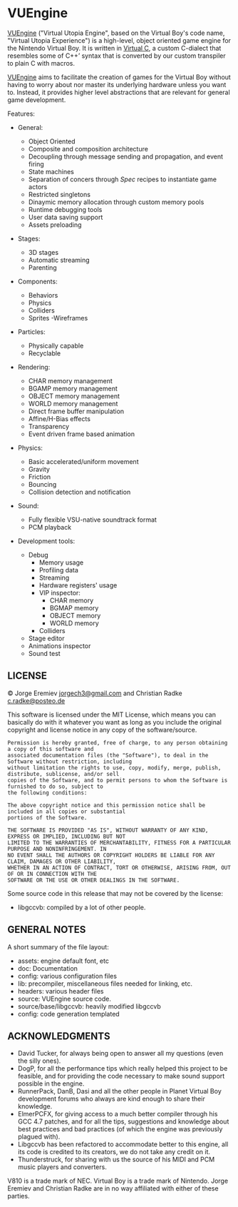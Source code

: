 VUEngine
========

[VUEngine](https://github.com/VUEngine/VUEngine-Core) ("Virtual Utopia Engine", based on the Virtual Boy's code name, "Virtual Utopia Experience") is a high-level, object oriented game engine for the Nintendo Virtual Boy. It is written in [Virtual C](https://www.vuengine.dev/documentation/language/introduction/), a custom C-dialect that resembles some of C++’ syntax that is converted by our custom transpiler to plain C with macros.

[VUEngine](https://github.com/VUEngine/VUEngine-Core) aims to facilitate the creation of games for the Virtual Boy without having to worry about nor master its underlying hardware unless you want to. Instead, it provides higher level abstractions that are relevant for general game development.

Features:

- General:
	- Object Oriented
	- Composite and composition architecture
	- Decoupling through message sending and propagation, and event firing
	- State machines
	- Separation of concers through *Spec* recipes to instantiate
	game actors
	- Restricted singletons
	- Dinaymic memory allocation through custom memory pools
	- Runtime debugging tools
	- User data saving support
	- Assets preloading

- Stages:
	- 3D stages
	- Automatic streaming
	- Parenting

- Components:
	- Behaviors
	- Physics
	- Colliders
	- Sprites
	-Wireframes

- Particles:
	- Physically capable
	- Recyclable

- Rendering:
	- CHAR memory management
	- BGAMP memory management
	- OBJECT memory management
	- WORLD memory management
	- Direct frame buffer manipulation
	- Affine/H-Bias effects
	- Transparency
	- Event driven frame based animation

- Physics:
	- Basic accelerated/uniform movement
	- Gravity
	- Friction
	- Bouncing
	- Collision detection and notification

- Sound:
	- Fully flexible VSU-native soundtrack format
	- PCM playback

- Development tools:
	- Debug
		- Memory usage
		- Profiling data
		- Streaming
		- Hardware registers' usage
		- VIP inspector:
			- CHAR memory
			- BGMAP memory
			- OBJECT memory
			- WORLD memory
		- Colliders
	- Stage editor
	- Animations inspector
	- Sound test


LICENSE
-------

© Jorge Eremiev <jorgech3@gmail.com> and Christian Radke <c.radke@posteo.de>

This software is licensed under the MIT License, which means you can basically do with it whatever you
want as long as you include the original copyright and license notice in any copy of the software/source.

	Permission is hereby granted, free of charge, to any person obtaining a copy of this software and
	associated documentation files (the "Software"), to deal in the Software without restriction, including
	without limitation the rights to use, copy, modify, merge, publish, distribute, sublicense, and/or sell
	copies of the Software, and to permit persons to whom the Software is furnished to do so, subject to
	the following conditions:

	The above copyright notice and this permission notice shall be included in all copies or substantial
	portions of the Software.

	THE SOFTWARE IS PROVIDED "AS IS", WITHOUT WARRANTY OF ANY KIND, EXPRESS OR IMPLIED, INCLUDING BUT NOT
	LIMITED TO THE WARRANTIES OF MERCHANTABILITY, FITNESS FOR A PARTICULAR PURPOSE AND NONINFRINGEMENT. IN
	NO EVENT SHALL THE AUTHORS OR COPYRIGHT HOLDERS BE LIABLE FOR ANY CLAIM, DAMAGES OR OTHER LIABILITY,
	WHETHER IN AN ACTION OF CONTRACT, TORT OR OTHERWISE, ARISING FROM, OUT OF OR IN CONNECTION WITH THE
	SOFTWARE OR THE USE OR OTHER DEALINGS IN THE SOFTWARE.

Some source code in this release that may not be covered by the license:

- libgccvb: compiled by a lot of other people.


GENERAL NOTES
-------------

A short summary of the file layout:

- assets: engine default font, etc
- doc: Documentation
- config: various configuration files
- lib: precompiler, miscellaneous files needed for linking, etc.
- headers: various header files
- source: VUEngine source code.
- source/base/libgccvb: heavily modified libgccvb
- config: code generation templated


ACKNOWLEDGMENTS
---------------

- David Tucker, for always being open to answer all my questions (even the silly ones).
- DogP, for all the performance tips which really helped this project to be feasible, and
for providing the code necessary to make sound support possible in the engine.
- RunnerPack, DanB, Dasi and all the other people in Planet Virtual Boy development forums
who always are kind enough to share their knowledge.
- ElmerPCFX, for giving access to a much better compiler through his GCC 4.7 patches, and for all
the tips, suggestions and knowledge about best practices and bad practices (of which the engine was
previously plagued with).
- Libgccvb has been refactored to accommodate better to this engine, all its code is credited to
its creators, we do not take any credit on it.
- Thunderstruck, for sharing with us the source of his MIDI and PCM music players and converters.

V810 is a trade mark of NEC. Virtual Boy is a trade mark of Nintendo.
Jorge Eremiev and Christian Radke are in no way affiliated with either of these parties.
